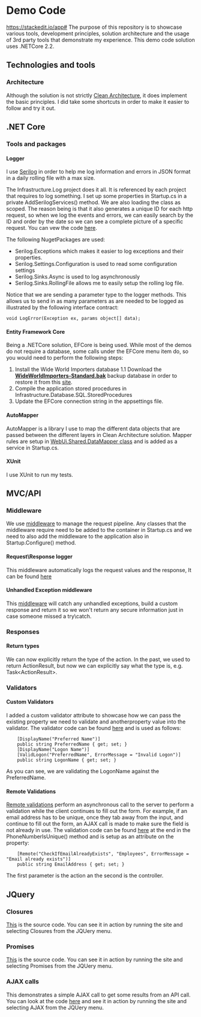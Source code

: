 # Demo Code
https://stackedit.io/app#
The purpose of this repository is to showcase various tools, development principles, solution architecture and the usage of 3rd party tools that demonstrate my experience. This demo code solution uses .NETCore 2.2.

## Technologies and tools
### Architecture
Although the solution is not strictly [Clean Architecture](https://blog.cleancoder.com/uncle-bob/2012/08/13/the-clean-architecture.html), it does implement the basic principles. I did take some shortcuts in order to make it easier to follow and try it out.

## .NET Core
### Tools and packages
#### Logger
I use [Serilog](https://serilog.net/) in order to help me log information and errors in JSON format in a daily rolling file with a max size.

The Infrastructure.Log project does it all. It is referenced by each project that requires to log something. I set up some properties in Startup.cs in a private AddSerilogServices() method. We are also loading the class as scoped. The reason being is that it also generates a unique ID for each http request, so when we log the events and errors, we can easily search by the ID and order by the date so we can see a complete picture of a specific request. You can vew the code [here](https://github.com/Alex-Dinu/Demo-Code/blob/master/Infrastructure.Log/DataLogger.cs).

The following NugetPackages are used:

 - Serilog.Exceptions which makes it easier to log exceptions and their properties.
 - Serilog.Settings.Configuration is used to read some configuration settings
 - Serilog.Sinks.Async is used to log asynchronously
 - Serilog.Sinks.RollingFile allows me to easily setup the rolling log file.

Notice that we are sending a parameter type to the logger methods. This allows us to send in as many parameters as are needed to be logged as illustrated by the following interface contract:

    void LogError(Exception ex, params object[] data);

#### Entity Framework Core
Being a .NETCore solution, EFCore is being used. While most of the demos do not require a database, some calls under the EFCore menu item do, so you would need to perform the following steps:

 1. Install the Wide World Importers database
	1.1 Download the [**WideWorldImporters-Standard.bak**](https://github.com/Microsoft/sql-server-samples/releases/download/wide-world-importers-v1.0/WideWorldImporters-Standard.bak) backup database in order to restore it from this [site](https://github.com/Microsoft/sql-server-samples/releases/tag/wide-world-importers-v1.0).
2. Compile the application stored procedures in Infrastructure.Database.SQL.StoredProcedures
3. Update the EFCore connection string in the appsettings file.

#### AutoMapper
AutoMapper is a library I use to map the different data objects that are passed between the different layers in Clean Architecture solution.
Mapper rules are setup in [WebUi.Shared.DataMapper class](https://github.com/Alex-Dinu/Demo-Code/blob/master/WebUi/Shared/DataMapper.cs) and is added as a service in Startup.cs.

#### XUnit
I use XUnit to run my tests.

## MVC/API
### Middleware
We use [middleware](https://docs.microsoft.com/en-us/aspnet/core/fundamentals/middleware/?view=aspnetcore-2.2) to manage the request pipeline. Any classes that the middleware require need to be added to the container in Startup.cs and we need to also add the middleware to the application also in Startup.Configure() method.
#### Request\Response logger
This middleware automatically logs the request values and the response, It can be found [here](https://github.com/Alex-Dinu/Demo-Code/blob/master/WebUi/Middleware/RequestResponseLoggingMiddleware.cs)
#### Unhandled Exception middleware
This [middleware](https://github.com/Alex-Dinu/Demo-Code/blob/master/WebUi/Middleware/UnhandledExceptionHandlerMiddleware.cs) will catch any unhandled exceptions, build a custom response and return it so we won't return any secure information just in case someone missed a try\catch.
### Responses
#### Return types
We can now explicitly return the type of the action. In the past, we used to return ActionResult, but now we can explicitly say what the type is, e.g. Task<ActionResult<CustomerSearchMvcResponseModel>>.
### Validators	
#### Custom Validators
I added a custom validator attribute to showcase how we can pass the existing property we need to validate and anotherproperty value into the validator. The validator code can be found [here](https://github.com/Alex-Dinu/Demo-Code/blob/master/WebUi/CustomValidatorAttributes/ValidLogonAttribute.cs) and is used as follows:

        [DisplayName("Preferred Name")]
        public string PreferredName { get; set; }
        [DisplayName("Logon Name")]
        [ValidLogon("PreferredName", ErrorMessage = "Invalid Logon")]
        public string LogonName { get; set; }
	
As you can see, we are validating the LogonName against the PreferredName. 
#### Remote Validations
[Remote validations](https://docs.microsoft.com/en-us/aspnet/core/mvc/models/validation?view=aspnetcore-2.2#remote-attribute) perform an asynchronous call to the server to perform a validation while the client continues to fill out the form. For example, if an email address has to be unique, once they tab away from the input, and continue to fill out the form, an AJAX call is made to make sure the field is not already in use.
The validation code can be found [here](https://github.com/Alex-Dinu/Demo-Code/blob/master/WebUi/Controllers/CustomerSearchController.cs) at the end in the PhoneNumberIsUnique() method and is setup as an attribute on the property:

        [Remote("CheckIfEmailAlreadyExists", "Employees", ErrorMessage = "Email already exists")]
        public string EmailAddress { get; set; }
	
The first parameter is the action an the second is the controller.

## JQuery

### Closures
[This](https://github.com/Alex-Dinu/Demo-Code/blob/master/WebUi/Views/Closures/Index.cshtml) is the source code. You can see it in action by running the site and selecting Closures from the JQUery menu.

### Promises
[This](https://github.com/Alex-Dinu/Demo-Code/blob/master/WebUi/Views/Promises/Index.cshtml) is the source code. You can see it in action by running the site and selecting Promises from the JQUery menu.

### AJAX calls
This demonstrates a simple AJAX call to get some results from an API call. You can look at the code [here](https://github.com/Alex-Dinu/Demo-Code/blob/master/WebUi/Views/Address/Create.cshtml) and see it in action by running the site and selecting AJAX from the JQUery menu.

